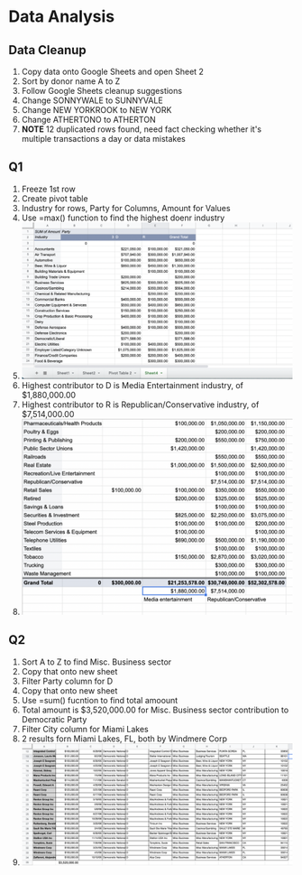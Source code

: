 # Data Analysis 
## Data Cleanup
1. Copy data onto Google Sheets and open Sheet 2
2. Sort by donor name A to Z
3. Follow Google Sheets cleanup suggestions
4. Change SONNYWALE to SUNNYVALE
5. Change NEW YORKROOK to NEW YORK 
6. Change ATHERTONO to ATHERTON
7. **NOTE** 12 duplicated rows found, need fact checking whether it's multiple transactions a day or data mistakes 

## Q1 
1. Freeze 1st row
2. Create pivot table
3. Industry for rows, Party for Columns, Amount for Values
4. Use =max() function to find the highest doenr industry 
5. !['Pivot table 1'](/Pivottable1.png)
6. Highest contributor to D is Media Entertainment industry, of $1,880,000.00
7. Highest contributor to R is Republican/Conservative industry, of $7,514,000.00
8. !['Solution Q1'](/SolutionQ1.png)

## Q2
1. Sort A to Z to find Misc. Business sector 
2. Copy that onto new sheet
3. Filter Party column for D
4. Copy that onto new sheet
5. Use =sum() fucntion to find total amoount
6. Total amount is $3,520,000.00 for Misc. Business sector contribution to Democratic Party
7. Filter City column for Miami Lakes
8. 2 results forn Miami Lakes, FL, both by Windmere Corp
9. !['Solution Q2'](/SolutionQ2.png)
